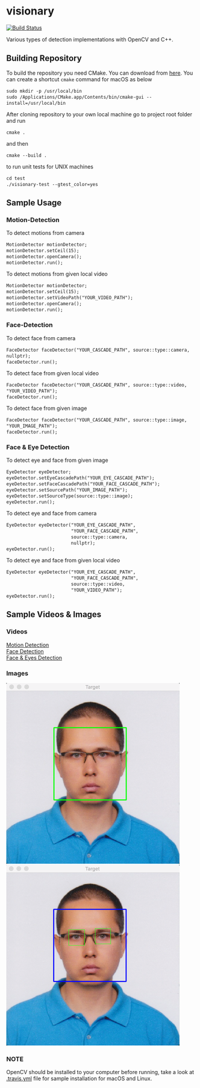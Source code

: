 # visionary

[![Build Status](https://travis-ci.org/abdullahselek/visionary.svg?branch=master)](https://travis-ci.org/abdullahselek/visionary)

Various types of detection implementations with OpenCV and C++.

## Building Repository

To build the repository you need CMake. You can download from [here](https://cmake.org/download/).
You can create a shortcut ```cmake``` command for macOS as below

```
sudo mkdir -p /usr/local/bin
sudo /Applications/CMake.app/Contents/bin/cmake-gui --install=/usr/local/bin
```

After cloning repository to your own local machine go to project root folder and run

```
cmake .
```

and then

```
cmake --build .
```

to run unit tests for UNIX machines

```
cd test
./visionary-test --gtest_color=yes
```

## Sample Usage

### Motion-Detection

To detect motions from camera

```
MotionDetector motionDetector;
motionDetector.setCeil(15);
motionDetector.openCamera();
motionDetector.run();
```

To detect motions from given local video

```
MotionDetector motionDetector;
motionDetector.setCeil(15);
motionDetector.setVideoPath("YOUR_VIDEO_PATH");
motionDetector.openCamera();
motionDetector.run();
```

### Face-Detection

To detect face from camera

```
FaceDetector faceDetector("YOUR_CASCADE_PATH", source::type::camera, nullptr);
faceDetector.run();
```

To detect face from given local video

```
FaceDetector faceDetector("YOUR_CASCADE_PATH", source::type::video, "YOUR_VIDEO_PATH");
faceDetector.run();
```

To detect face from given image

```
FaceDetector faceDetector("YOUR_CASCADE_PATH", source::type::image, "YOUR_IMAGE_PATH");
faceDetector.run();
```

### Face & Eye Detection

To detect eye and face from given image

```
EyeDetector eyeDetector;
eyeDetector.setEyeCascadePath("YOUR_EYE_CASCADE_PATH");
eyeDetector.setFaceCascadePath("YOUR_FACE_CASCADE_PATH");
eyeDetector.setSourcePath("YOUR_IMAGE_PATH");
eyeDetector.setSourceType(source::type::image);
eyeDetector.run();
```

To detect eye and face from camera

```
EyeDetector eyeDetector("YOUR_EYE_CASCADE_PATH",
                        "YOUR_FACE_CASCADE_PATH",
                        source::type::camera,
                        nullptr);
eyeDetector.run();
```

To detect eye and face from given local video

```
EyeDetector eyeDetector("YOUR_EYE_CASCADE_PATH",
                        "YOUR_FACE_CASCADE_PATH",
                        source::type::video,
                        "YOUR_VIDEO_PATH");
eyeDetector.run();
```

## Sample Videos & Images

### Videos

[Motion Detection](https://youtu.be/xgXo35C3IQE)<br />
[Face Detection](https://youtu.be/bf5NtpbNbYg)<br />
[Face & Eyes Detection](https://youtu.be/GFfjjkKZwhs)<br />

### Images

![Face Detection](/samples/face_detection.png)<br />
![Face & Eyes Detection](/samples/face_eye_detection.png)

### NOTE

OpenCV should be installed to your computer before running, take a look at [.travis.yml](https://github.com/abdullahselek/visionary/blob/master/.travis.yml) file for sample installation for macOS and Linux.
